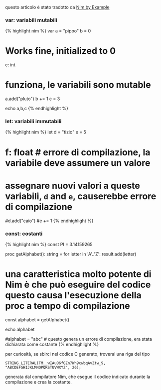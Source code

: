 questo articolo è stato tradotto da [Nim by Example](https://nim-by-example.github.io/)


### var: variabili mutabili

{% highlight nim %}
var
  a = "pippo"
  b = 0
  # Works fine, initialized to 0
  c: int

# funziona, le variabili sono mutable
a.add("pluto")
b += 1
c = 3

echo a,b,c
{% endhighlight %}

### let: variabili immutabili

{% highlight nim %}
let
  d = "tizio"
  e = 5
  # f: float   # errore di compilazione, la variabile deve assumere un valore

# assegnare nuovi valori a queste variabili, `d` and `e`, causerebbe errore di compilazione
#d.add("caio")
#e += 1
{% endhighlight %}

### const: costanti 
{% highlight nim %}
const PI = 3.14159265

proc getAlphabet(): string =
  for letter in 'A'..'Z':
    result.add(letter)

# una caratteristica molto potente di Nim è che può eseguire del codice questo causa l'esecuzione della proc a tempo di compilazione
const alphabet = getAlphabet()

echo alphabet

#alphabet = "abc" # questo genera un errore di compilazione, era stata dichiarata come costante 
{% endhighlight %}

per curiosità, se sbirci nel codice C generato, troverai una riga del tipo 

    STRING_LITERAL(TM__wIAuO6fGZn7Wh9cwbqAvZtw_9, "ABCDEFGHIJKLMNOPQRSTUVWXYZ", 26);

generata dal compilatore Nim, che esegue il codice indicato durante la compilazione e crea la costante.